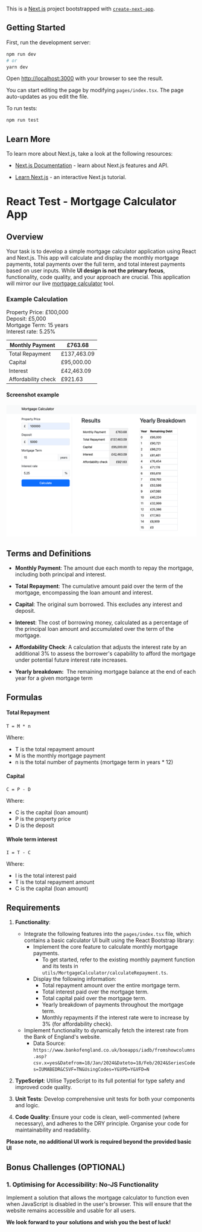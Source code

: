 This is a [Next.js](https://nextjs.org/) project bootstrapped with [`create-next-app`](https://github.com/vercel/next.js/tree/canary/packages/create-next-app).

## Getting Started

First, run the development server:

```bash
npm run dev
# or
yarn dev
```

Open [http://localhost:3000](http://localhost:3000) with your browser to see the result.

You can start editing the page by modifying `pages/index.tsx`. The page auto-updates as you edit the file.

To run tests:

```bash
npm run test
```

## Learn More

To learn more about Next.js, take a look at the following resources:

- [Next.js Documentation](https://nextjs.org/docs) - learn about Next.js features and API.

- [Learn Next.js](https://nextjs.org/learn) - an interactive Next.js tutorial.

# React Test - Mortgage Calculator App

## Overview

Your task is to develop a simple mortgage calculator application using React and Next.js. This app will calculate and display the monthly mortgage payments, total payments over the full term, and total interest payments based on user inputs. While **UI design is not the primary focus**, functionality, code quality, and your approach are crucial. This application will mirror our live [mortgage calculator](https://tools.moneyhelper.org.uk/en/mortgage-calculator/) tool.

### Example Calculation

Property Price: £100,000  
Deposit: £5,000  
Mortgage Term: 15 years  
Interest rate: 5.25%

| Monthly Payment     | £763.68     |
| ------------------- | ----------- |
| Total Repayment     | £137,463.09 |
| Capital             | £95,000.00  |
| Interest            | £42,463.09  |
| Affordability check | £921.63     |

#### Screenshot example

![Example](example.png?raw=true 'Example')

## Terms and Definitions

- **Monthly Payment**: The amount due each month to repay the mortgage, including both principal and interest.

- **Total Repayment**: The cumulative amount paid over the term of the mortgage, encompassing the loan amount and interest.

- **Capital**: The original sum borrowed. This excludes any interest and deposit.

- **Interest**: The cost of borrowing money, calculated as a percentage of the principal loan amount and accumulated over the term of the mortgage.

- **Affordability Check**: A calculation that adjusts the interest rate by an additional 3% to assess the borrower's capability to afford the mortgage under potential future interest rate increases.
- **Yearly breakdown:**  The remaining mortgage balance at the end of each year for a given mortgage term

## Formulas

#### Total Repayment

```
T = M * n
```

Where:

- T is the total repayment amount
- M is the monthly mortgage payment
- n is the total number of payments (mortgage term in years \* 12)

#### **Capital**

```
C = P - D
```

Where:

- C is the capital (loan amount)
- P is the property price
- D is the deposit

#### **Whole term interest**

```
I = T - C
```

Where:

- I is the total interest paid
- T is the total repayment amount
- C is the capital (loan amount)

## Requirements

1. **Functionality**:

   - Integrate the following features into the `pages/index.tsx` file, which contains a basic calculator UI built using the React Bootstrap library:
     - Implement the core feature to calculate monthly mortgage payments.
       - To get started, refer to the existing monthly payment function and its tests in `utils/MortgageCalculator/calculateRepayment.ts`.
     - Display the following information:
       - Total repayment amount over the entire mortgage term.
       - Total interest paid over the mortgage term.
       - Total capital paid over the mortgage term.
       - Yearly breakdown of payments throughout the mortgage term.
       - Monthly repayments if the interest rate were to increase by 3% (for affordability check).
   - Implement functionality to dynamically fetch the interest rate from the Bank of England's website.
     - Data Source: `https://www.bankofengland.co.uk/boeapps/iadb/fromshowcolumns.asp?csv.x=yes&Datefrom=18/Jan/2024&Dateto=18/Feb/2024&SeriesCodes=IUMABEDR&CSVF=TN&UsingCodes=Y&VPD=Y&VFD=N`

2. **TypeScript**: Utilise TypeScript to its full potential for type safety and improved code quality.

3. **Unit Tests**: Develop comprehensive unit tests for both your components and logic.

4. **Code Quality**: Ensure your code is clean, well-commented (where necessary), and adheres to the DRY principle. Organise your code for maintainability and readability.

**Please note, no additional UI work is required beyond the provided basic UI**

## Bonus Challenges (OPTIONAL)

### 1. Optimising for Accessibility: No-JS Functionality

Implement a solution that allows the mortgage calculator to function even when JavaScript is disabled in the user's browser. This will ensure that the website remains accessible and usable for all users.

**We look forward to your solutions and wish you the best of luck!**
